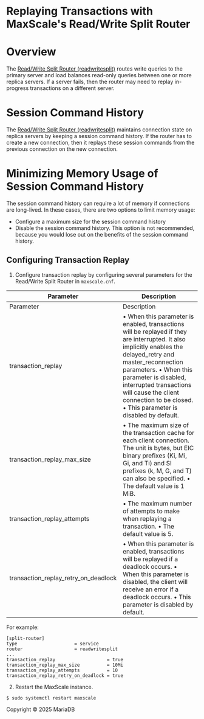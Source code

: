 
# Replaying Transactions with MaxScale's Read/Write Split Router


# Overview


The [Read/Write Split Router (readwritesplit)](../../../mariadb-maxscale-23-02/mariadb-maxscale-23-02-routers/mariadb-maxscale-2302-readwritesplit.md) routes write queries to the primary server and load balances read-only queries between one or more replica servers. If a server fails, then the router may need to replay in-progress transactions on a different server.


# Session Command History


The [Read/Write Split Router (readwritesplit)](../../../mariadb-maxscale-23-02/mariadb-maxscale-23-02-routers/mariadb-maxscale-2302-readwritesplit.md) maintains connection state on replica servers by keeping a session command history. If the router has to create a new connection, then it replays these session commands from the previous connection on the new connection.


# Minimizing Memory Usage of Session Command History


The session command history can require a lot of memory if connections are long-lived. In these cases, there are two options to limit memory usage:


* Configure a maximum size for the session command history
* Disable the session command history. This option is not recommended, because you would lose out on the benefits of the session command history.


## Configuring Transaction Replay


1. Configure transaction replay by configuring several parameters for the Read/Write Split Router in `maxscale.cnf`.



| Parameter | Description |
| --- | --- |
| Parameter | Description |
| transaction_replay | • When this parameter is enabled, transactions will be replayed if they are interrupted. It also implicitly enables the delayed_retry and master_reconnection parameters. • When this parameter is disabled, interrupted transactions will cause the client connection to be closed. • This parameter is disabled by default. |
| transaction_replay_max_size | • The maximum size of the transaction cache for each client connection. The unit is bytes, but EIC binary prefixes (Ki, Mi, Gi, and Ti) and SI prefixes (k, M, G, and T) can also be specified. • The default value is 1 MiB. |
| transaction_replay_attempts | • The maximum number of attempts to make when replaying a transaction. • The default value is 5. |
| transaction_replay_retry_on_deadlock | • When this parameter is enabled, transactions will be replayed if a deadlock occurs. • When this parameter is disabled, the client will receive an error if a deadlock occurs. • This parameter is disabled by default. |



For example:


```
[split-router]
type                     = service
router                   = readwritesplit
...
transaction_replay                   = true
transaction_replay_max_size          = 10Mi
transaction_replay_attempts          = 10
transaction_replay_retry_on_deadlock = true
```

2. Restart the MaxScale instance.


```
$ sudo systemctl restart maxscale
```


Copyright © 2025 MariaDB

